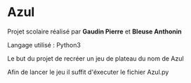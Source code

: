# Azul
Projet scolaire réalisé par **Gaudin Pierre** et **Bleuse Anthonin**

Langage utilisé : Python3

Le but du projet de recréer un jeu de plateau du nom de Azul

Afin de lancer le jeu il suffit d'éxecuter le fichier Azul.py

